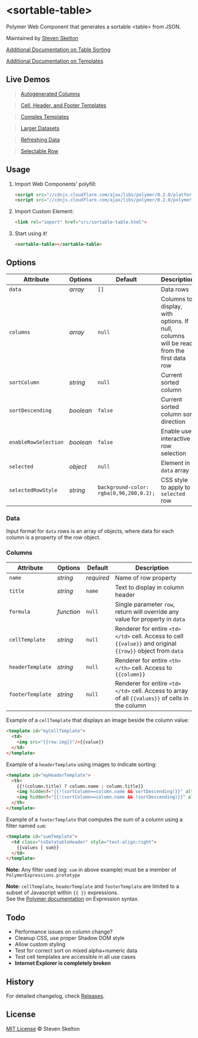 &lt;sortable-table&gt;
================

Polymer Web Component that generates a sortable &lt;table&gt; from JSON.

Maintained by [Steven Skelton](https://github.com/stevenrskelton)

[Additional Documentation on Table Sorting](http://stevenskelton.ca/sortable-table-with-polymer-web-components/)

[Additional Documentation on Templates](http://stevenskelton.ca/advanced-uses-polymer-templates/)

## Live Demos
 
> [Autogenerated Columns](http://files.stevenskelton.ca/sortable-table/examples/autogenerated-columns.html)

> [Cell, Header, and Footer Templates](http://files.stevenskelton.ca/sortable-table/examples/columns-with-templates.html)

> [Complex Templates](http://files.stevenskelton.ca/sortable-table/examples/columns-with-templates-that-are-templates.html)

> [Larger Datasets](http://files.stevenskelton.ca/sortable-table/examples/large-dataset.html)

> [Refreshing Data](http://files.stevenskelton.ca/sortable-table/examples/refreshing-data.html)

> [Selectable Row](http://files.stevenskelton.ca/sortable-table/examples/selectable-row.html)

## Usage

1. Import Web Components' polyfill:

	```html
	<script src="//cdnjs.cloudflare.com/ajax/libs/polymer/0.2.0/platform.js"></script>
	<script src="//cdnjs.cloudflare.com/ajax/libs/polymer/0.2.0/polymer.js"></script>
	```

2. Import Custom Element:

	```html
	<link rel="import" href="src/sortable-table.html">
	```

3. Start using it!

	```html
	<sortable-table></sortable-table>
	```
	
## Options

Attribute				| Options		| Default									| Description
---						| ---			| ---										| ---
`data`	 				| *array*		| `[]`										| Data rows
`columns`				| *array*		| `null`									| Columns to display, with options. If null, columns will be read from the first data row
`sortColumn`			| *string*		| `null`									| Current sorted column
`sortDescending`		| *boolean*		| `false`									| Current sorted column sort direction
`enableRowSelection`	| *boolean*		| `false`									| Enable user interactive row selection
`selected`				| *object*		| `null`									| Element in `data` array
`selectedRowStyle`		| *string*		| `background-color:` `rgba(0,96,200,0.2);`	| CSS style to apply to `selected` row

### Data

Input format for `data` rows is an array of objects, where data for each column is a property of the row object.

### Columns

Attribute  			| Options		| Default		| Description
---					| ---			| ---			| ---
`name`	  			| *string*		| _required_	| Name of row property
`title`	  			| *string*	   	| `name`		| Text to display in column header
`formula`			| *function*	| `null`		| Single parameter `row`, return will override any value for property in `data`
`cellTemplate`   	| *string*		| `null`		| Renderer for entire `<td></td>` cell. Access to cell `{{value}}` and original `{{row}}` object from `data`
`headerTemplate`	| *string*		| `null`		| Renderer for entire `<th></th>` cell. Access to `{{column}}`
`footerTemplate`	| *string*		| `null`		| Renderer for entire `<td></td>` cell. Access to array of all `{{values}}` of cells in the column

Example of a `cellTemplate` that displays an image beside the column value:

```html
<template id="myCellTemplate">
  <td>
	<img src="{{row.img}}"/>{{value}}
  </td>
</template>
```

Example of a `headerTemplate` using images to indicate sorting:

```html
<template id="myHeaderTemplate">
  <th>
	{{!(column.title) ? column.name : column.title}}
	<img hidden?="{{!(sortColumn==column.name && sortDescending)}}" alt="up" />
	<img hidden?="{{!(sortColumn==column.name && !sortDescending)}}" alt="down" />
  </th>
</template>
```

Example of a `footerTemplate` that computes the sum of a column using a filter named `sum`:

```html
<template id="sumTemplate">
  <td class="ssDatatableHeader" style="text-align:right">
	{{values | sum}}
  </td>
</template>
```
__Note:__  Any filter used (eg: `sum` in above example) must be a member of `PolymerExpressions.prototype`

__Note:__  `cellTemplate`, `headerTemplate` and `footerTemplate` are limited to a subset of Javascript within `{{ }}` expressions.  
See the [Polymer documentation](http://www.polymer-project.org/docs/polymer/expressions.html) on Expression syntax.

## Todo

- Performance issues on column change?
- Cleanup CSS, use proper Shadow DOM style
- Allow custom styling
- Test for correct sort on mixed alpha+numeric data
- Test cell templates are accessible in all use cases
- __Internet Explorer is completely broken__

## History

For detailed changelog, check [Releases](https://github.com/stevenrskelton/sortable-table/releases).

## License

[MIT License](http://opensource.org/licenses/MIT) © Steven Skelton